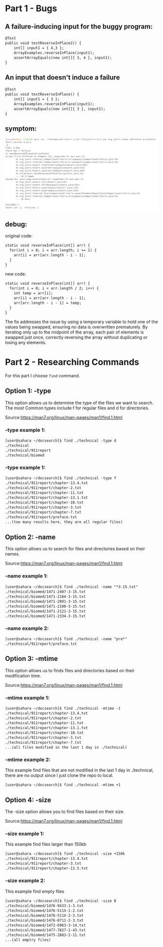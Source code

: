 
# Part 1 - Bugs

## A failure-inducing input for the buggy program:
```
@Test
public void testReverseInPlace2() {
    int[] input1 = { 4,3 };
    ArrayExamples.reverseInPlace(input1);
    assertArrayEquals(new int[]{ 3, 4 }, input1);
}
```

## An input that doesn't induce a failure
```
@Test 
public void testReverseInPlace() {
    int[] input1 = { 3 };
    ArrayExamples.reverseInPlace(input1);
    assertArrayEquals(new int[]{ 3 }, input1);
}
```

## symptom:

![plot](https://github.com/francisgan/cse15l-lab-reports/blob/main/report3/p1.png?raw=true)

## debug:
original code:
```
static void reverseInPlace(int[] arr) {
  for(int i = 0; i < arr.length; i += 1) {
    arr[i] = arr[arr.length - i - 1];
  }
}
```

new code:
```
static void reverseInPlace(int[] arr) {
  for(int i = 0; i < arr.length / 2; i++) {
    int temp = arr[i];
    arr[i] = arr[arr.length - i - 1];
    arr[arr.length - i - 1] = temp;
  }
}
```

The fix addresses the issue by using a temporary variable to hold one of the values being swapped, ensuring no data is overwritten prematurely. By iterating only up to the midpoint of the array, each pair of elements is swapped just once, correctly reversing the array without duplicating or losing any elements.




# Part 2 - Researching Commands

For this part I choose `find` command.

## Option 1: -type
This option allows us to determine the type of the files we want to search. The most Common types include f for regular files and d for directories. 

Source:https://man7.org/linux/man-pages/man1/find.1.html

### -type example 1:
```
[user@sahara ~/docsearch]$ find ./technical -type d
./technical
./technical/911report
./technical/biomed
```

### -type example 1:
```
[user@sahara ~/docsearch]$ find ./technical -type f
./technical/911report/chapter-13.4.txt
./technical/911report/chapter-2.txt
./technical/911report/chapter-11.txt
./technical/911report/chapter-13.1.txt
./technical/911report/chapter-10.txt
./technical/911report/chapter-3.txt
./technical/911report/chapter-7.txt
./technical/911report/preface.txt
...(too many results here, they are all regular files)
```

## Option 2: -name
This option allows us to search for files and directories based on their names.

Source:https://man7.org/linux/man-pages/man1/find.1.html
### -name example 1:
```
[user@sahara ~/docsearch]$ find ./technical -name "*3-15.txt"
./technical/biomed/1471-2407-3-15.txt
./technical/biomed/1471-2164-3-15.txt
./technical/biomed/1471-2091-3-15.txt
./technical/biomed/1471-2180-3-15.txt
./technical/biomed/1471-2121-3-15.txt
./technical/biomed/1471-2334-3-15.txt
```

### -name example 2:
```
[user@sahara ~/docsearch]$ find ./technical -name "pre*"
./technical/911report/preface.txt
```

## Option 3: -mtime
This option allows us to finds files and directories based on their modification time.

Source:https://man7.org/linux/man-pages/man1/find.1.html
### -mtime example 1:
```
[user@sahara ~/docsearch]$ find ./technical -mtime -1
./technical/911report/chapter-13.4.txt
./technical/911report/chapter-2.txt
./technical/911report/chapter-11.txt
./technical/911report/chapter-13.1.txt
./technical/911report/chapter-10.txt
./technical/911report/chapter-3.txt
./technical/911report/chapter-7.txt
...(all files modified in the last 1 day in ./technical)
```

### -mtime example 2:
This example find files that are not modified in the last 1 day in ./technical, there are no output since I just clone the repo to local.
```
[user@sahara ~/docsearch]$ find ./technical -mtime +1
```

## Option 4: -size
The -size option allows you to find files based on their size.

Source:https://man7.org/linux/man-pages/man1/find.1.html
### -size example 1:
This example find files larger than 150kb
```
[user@sahara ~/docsearch]$ find ./technical -size +150k
./technical/911report/chapter-13.4.txt
./technical/911report/chapter-3.txt
./technical/911report/chapter-13.5.txt
```

### -size example 2:
This example find empty files
```
[user@sahara ~/docsearch]$ find ./technical -size 0
./technical/biomed/1476-9433-1-3.txt
./technical/biomed/1476-511X-1-2.txt
./technical/biomed/1476-511X-2-3.txt
./technical/biomed/1476-0711-2-3.txt
./technical/biomed/1472-6963-3-14.txt
./technical/biomed/1477-7827-1-43.txt
./technical/biomed/1475-2883-2-11.txt
...(all emptry files)
```
